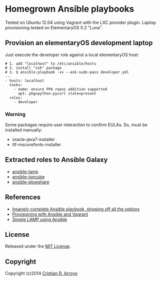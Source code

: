 # Homegrown Ansible playbooks

Tested on Ubuntu 12.04 using Vagrant with the LXC provider plugin.
Laptop provisioning tested on ElementaryOS 0.2 "Luna".

## Provision an elementaryOS development laptop

Just execute the developer role against a local elementaryOS host:

    # 1. add "localhost" to /etc/ansible/hosts
    # 2. install "ssh" package
    # 3. $ ansible-playbook -vv --ask-sudo-pass developer.yml
    ---
    - hosts: localhost
      tasks:
        - name: ensure PPA repos addition supported
          apt: pkg=python-pycurl state=present
      roles:
        - developer

### Warning

Some packages require user interaction to confirm EULAs. So, must be installed manually:

- oracle-java7-installer
- ttf-mscorefonts-installer

## Extracted roles to Ansible Galaxy

- [ansible-lamp][glamp]
- [ansible-ioncube][glion]
- [ansible-plowshare][glplw]

[glamp]: https://github.com/vivaserver/ansible-lamp
[glion]: https://github.com/vivaserver/ansible-ioncube
[glplw]: https://github.com/vivaserver/ansible-plowshare

## References

* [Insanely complete Ansible playbook, showing off all the options][gst]
* [Provisioning with Ansible and Vagrant][scl]
* [Simple LAMP using Ansible][git] 

[git]: https://github.com/ansible/ansible-examples/tree/master/lamp_simple
[scl]: http://julien.ponge.org/blog/scalable-and-understandable-provisioning-with-ansible-and-vagrant/
[gst]: https://gist.github.com/marktheunissen/2979474

## License

Released under the [MIT License](http://www.opensource.org/licenses/MIT).

## Copyright

Copyright (c)2014 [Cristian R. Arroyo](mailto:cristian.arroyo@vivaserver.com)
